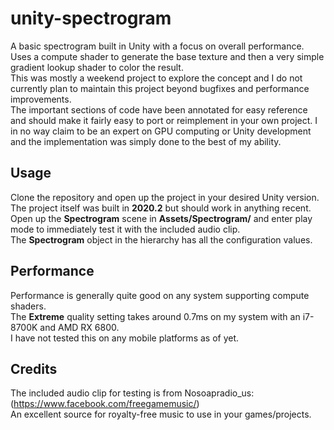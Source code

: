 # unity-spectrogram
A basic spectrogram built in Unity with a focus on overall performance.  
Uses a compute shader to generate the base texture and then a very simple gradient lookup shader to color the result.  
This was mostly a weekend project to explore the concept and I do not currently plan to maintain this project beyond bugfixes and performance improvements.  
The important sections of code have been annotated for easy reference and should make it fairly easy to port or reimplement in your own project.
I in no way claim to be an expert on GPU computing or Unity development and the implementation was simply done to the best of my ability.

## Usage
Clone the repository and open up the project in your desired Unity version.  
The project itself was built in **2020.2** but should work in anything recent.  
Open up the **Spectrogram** scene in **Assets/Spectrogram/** and enter play mode to immediately test it with the included audio clip.  
The **Spectrogram** object in the hierarchy has all the configuration values.

## Performance
Performance is generally quite good on any system supporting compute shaders.  
The **Extreme** quality setting takes around 0.7ms on my system with an i7-8700K and AMD RX 6800.  
I have not tested this on any mobile platforms as of yet.

## Credits
The included audio clip for testing is from Nosoapradio_us: (https://www.facebook.com/freegamemusic/)  
An excellent source for royalty-free music to use in your games/projects.